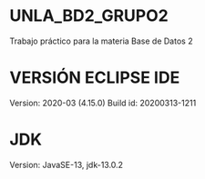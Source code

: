 # UNLA_BD2_GRUPO2
Trabajo práctico para la materia Base de Datos 2

# VERSIÓN ECLIPSE IDE 
Version: 2020-03 (4.15.0)
Build id: 20200313-1211

# JDK
Version: JavaSE-13, jdk-13.0.2
